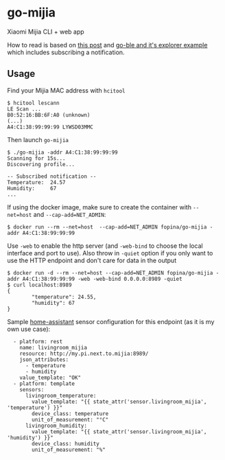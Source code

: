 # go-mijia
Xiaomi Mijia CLI + web app

How to read is based on [this post](http://www.d0wn.com/using-bash-and-gatttool-to-get-readings-from-xiaomi-mijia-lywsd03mmc-temperature-humidity-sensor/) and [go-ble and it's explorer example](https://github.com/go-ble/ble/blob/master/examples/basic/explorer/main.go#L121-L132) which includes subscribing a notification.

## Usage

Find your Mijia MAC address with `hcitool`

```
$ hcitool lescann
LE Scan ...
B0:52:16:BB:6F:A0 (unknown)
(...)
A4:C1:38:99:99:99 LYWSD03MMC
```

Then launch `go-mijia`

```
$ ./go-mijia -addr A4:C1:38:99:99:99
Scanning for 15s...
Discovering profile...

-- Subscribed notification --
Temperature:  24.57
Humidity:     67
...
```

If using the docker image, make sure to create the container with `--net=host` and `--cap-add=NET_ADMIN`:

```
$ docker run --rm --net=host  --cap-add=NET_ADMIN fopina/go-mijia -addr A4:C1:38:99:99:99
```

Use `-web` to enable the http server (and `-web-bind` to choose the local interface and port to use). Also throw in `-quiet` option if you only want to use the HTTP endpoint and don't care for data in the output

```
$ docker run -d --rm --net=host --cap-add=NET_ADMIN fopina/go-mijia -addr A4:C1:38:99:99:99 -web -web-bind 0.0.0.0:8989 -quiet
$ curl localhost:8989
{
		"temperature": 24.55,
		"humidity": 67
}
```

Sample [home-assistant](https://www.home-assistant.io/) sensor configuration for this endpoint (as it is my own use case):

```
  - platform: rest
    name: livingroom_mijia
    resource: http://my.pi.next.to.mijia:8989/
    json_attributes:
      - temperature
      - humidity
    value_template: "OK"
  - platform: template
    sensors:
      livingroom_temperature:
        value_template: "{{ state_attr('sensor.livingroom_mijia', 'temperature') }}"
        device_class: temperature
        unit_of_measurement: "°C"
      livingroom_humidity:
        value_template: "{{ state_attr('sensor.livingroom_mijia', 'humidity') }}"
        device_class: humidity
        unit_of_measurement: "%"
```
